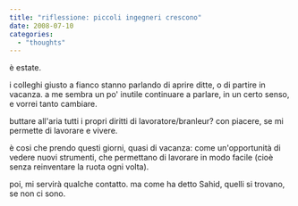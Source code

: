 ```yaml
---
title: "riflessione: piccoli ingegneri crescono"
date: 2008-07-10
categories: 
  - "thoughts"
---
```


è estate.

i colleghi giusto a fianco stanno parlando di aprire ditte, o di partire in vacanza. a me sembra un po' inutile continuare a parlare, in un certo senso, e vorrei tanto cambiare.

buttare all'aria tutti i propri diritti di lavoratore/branleur? con piacere, se mi permette di lavorare e vivere.

è cosi che prendo questi giorni, quasi di vacanza: come un'opportunità di vedere nuovi strumenti, che permettano di lavorare in modo facile (cioè senza reinventare la ruota ogni volta).

poi, mi servirà qualche contatto. ma come ha detto Sahid, quelli si trovano, se non ci sono.
